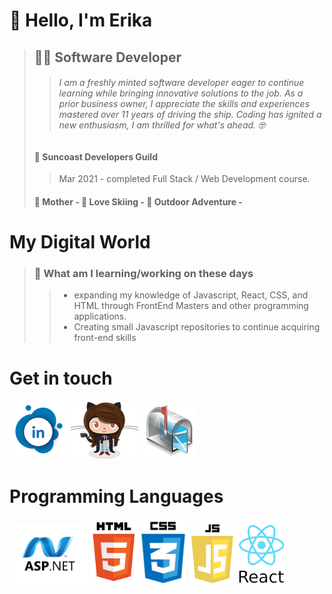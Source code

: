 # :wave: Hello, I'm Erika

> ## :woman_technologist: **Software Developer**
>
> > ###### I am a freshly minted software developer eager to continue learning while bringing innovative solutions to the job. As a prior business owner, I appreciate the skills and experiences mastered over 11 years of driving the ship. Coding has ignited a new enthusiasm, I am thrilled for what's ahead. :nerd_face:
>
> #### :school: Suncoast Developers Guild
>
> > Mar 2021 - completed Full Stack / Web Development course.
>
> #### :woman: Mother - :ski: Love Skiing - :high_brightness: Outdoor Adventure -

# **My Digital World**

> ### :seedling: What am I learning/working on these days
>
> > - expanding my knowledge of Javascript, React, CSS, and HTML through FrontEnd Masters and other programming applications.
> > - Creating small Javascript repositories to continue acquiring front-end skills

# **Get in touch**

[![Linkedin!](/Images/LinkLogo.png)](https://www.linkedin.com/in/erikastigleman/) [![Github!](/Images/githubgirl.png)](https://github.com/ERIKASTIGLEMAN) [![Email!](/Images/mailbox.png)](mailto:estigleman@outlook.com)

# **Programming Languages**

<img src="https://github.com/ERIKASTIGLEMAN/ERIKASTIGLEMAN/blob/trunk/Images/asp.net-border.png" width="125"> <img src="https://github.com/ERIKASTIGLEMAN/ERIKASTIGLEMAN/blob/trunk/Images/HTML.png" width="75"> <img src="https://github.com/ERIKASTIGLEMAN/ERIKASTIGLEMAN/blob/trunk/Images/CSS.png" width="75"> <img src="https://github.com/ERIKASTIGLEMAN/ERIKASTIGLEMAN/blob/trunk/Images/JS.png" width="75"> <img src="https://github.com/ERIKASTIGLEMAN/ERIKASTIGLEMAN/blob/trunk/Images/REACT.png" width="75">
